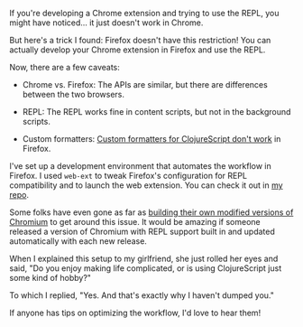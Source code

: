 If you're developing a Chrome extension and trying to use the REPL, you might have noticed... it just doesn't work in Chrome.

But here's a trick I found: Firefox doesn't have this restriction! You can actually develop your Chrome extension in Firefox and use the REPL.

Now, there are a few caveats:

- Chrome vs. Firefox: The APIs are similar, but there are differences between the two browsers.

- REPL: The REPL works fine in content scripts, but not in the background scripts.

- Custom formatters: [Custom formatters for ClojureScript don't work](https://github.com/binaryage/cljs-devtools/issues/71) in Firefox.

I've set up a development environment that automates the workflow in Firefox. I used `web-ext` to tweak Firefox's configuration for REPL compatibility and to launch the web extension. You can check it out in [my repo](https://github.com/8ta4/quest).

Some folks have even gone as far as [building their own modified versions of Chromium](https://github.com/thheller/shadow-cljs/issues/902) to get around this issue. It would be amazing if someone released a version of Chromium with REPL support built in and updated automatically with each new release.

When I explained this setup to my girlfriend, she just rolled her eyes and said, "Do you enjoy making life complicated, or is using ClojureScript just some kind of hobby?"

To which I replied, "Yes. And that's exactly why I haven't dumped you."

If anyone has tips on optimizing the workflow, I'd love to hear them!
